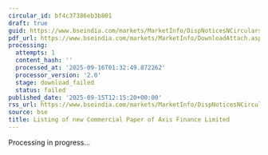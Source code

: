 ```yaml
---
circular_id: bf4c37386eb3b801
draft: true
guid: https://www.bseindia.com/markets/MarketInfo/DispNoticesNCirculars.aspx?Noticeid={41FF1FCE-E0EE-4DDB-86A8-A41D55B5B5C9}&noticeno=20250915-40&dt=09/15/2025&icount=40&totcount=81&flag=0
pdf_url: https://www.bseindia.com/markets/MarketInfo/DownloadAttach.aspx?id=20250915-40&attachedId=
processing:
  attempts: 1
  content_hash: ''
  processed_at: '2025-09-16T01:32:49.872262'
  processor_version: '2.0'
  stage: download_failed
  status: failed
published_date: '2025-09-15T12:15:20+00:00'
rss_url: https://www.bseindia.com/markets/MarketInfo/DispNoticesNCirculars.aspx?Noticeid={41FF1FCE-E0EE-4DDB-86A8-A41D55B5B5C9}&noticeno=20250915-40&dt=09/15/2025&icount=40&totcount=81&flag=0
source: bse
title: Listing of new Commercial Paper of Axis Finance Limited
---
```


Processing in progress...